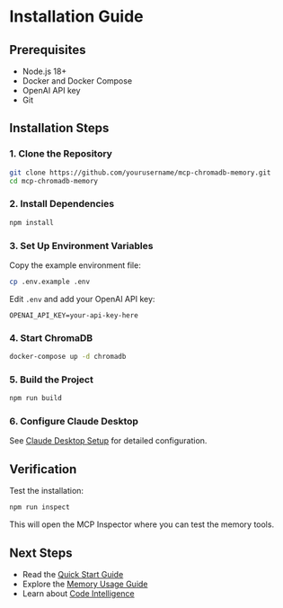 # Installation Guide

## Prerequisites

- Node.js 18+ 
- Docker and Docker Compose
- OpenAI API key
- Git

## Installation Steps

### 1. Clone the Repository

```bash
git clone https://github.com/yourusername/mcp-chromadb-memory.git
cd mcp-chromadb-memory
```

### 2. Install Dependencies

```bash
npm install
```

### 3. Set Up Environment Variables

Copy the example environment file:
```bash
cp .env.example .env
```

Edit `.env` and add your OpenAI API key:
```env
OPENAI_API_KEY=your-api-key-here
```

### 4. Start ChromaDB

```bash
docker-compose up -d chromadb
```

### 5. Build the Project

```bash
npm run build
```

### 6. Configure Claude Desktop

See [Claude Desktop Setup](./claude-desktop-setup.md) for detailed configuration.

## Verification

Test the installation:
```bash
npm run inspect
```

This will open the MCP Inspector where you can test the memory tools.

## Next Steps

- Read the [Quick Start Guide](./quick-start.md)
- Explore the [Memory Usage Guide](../guides/memory-usage.md)
- Learn about [Code Intelligence](../guides/code-intelligence.md)